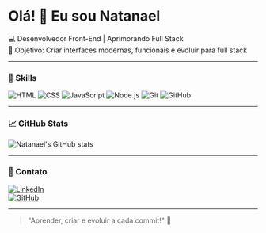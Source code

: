 
# Olá! 👋 Eu sou Natanael

💻 Desenvolvedor Front-End | Aprimorando Full Stack  
🎯 Objetivo: Criar interfaces modernas, funcionais e evoluir para full stack  

---

### 🔧 Skills
![HTML](https://img.shields.io/badge/HTML-E34F26?style=for-the-badge&logo=html5&logoColor=white)
![CSS](https://img.shields.io/badge/CSS-1572B6?style=for-the-badge&logo=css3&logoColor=white)
![JavaScript](https://img.shields.io/badge/JavaScript-F7DF1E?style=for-the-badge&logo=javascript&logoColor=black)
![Node.js](https://img.shields.io/badge/Node.js-339933?style=for-the-badge&logo=node.js&logoColor=white)
![Git](https://img.shields.io/badge/Git-F05032?style=for-the-badge&logo=git&logoColor=white)
![GitHub](https://img.shields.io/badge/GitHub-181717?style=for-the-badge&logo=github&logoColor=white)

---

### 📈 GitHub Stats
![Natanael's GitHub stats](https://github-readme-stats.vercel.app/api?username=Natanael-DevClub&show_icons=true&theme=radical)

---

### 💬 Contato
[![LinkedIn](https://img.shields.io/badge/LinkedIn-0077B5?style=for-the-badge&logo=linkedin&logoColor=white)](https://www.linkedin.com/in/natanael-brabo-5569b01b0/)  
[![GitHub](https://img.shields.io/badge/GitHub-181717?style=for-the-badge&logo=github&logoColor=white)](https://github.com/Natanael-DevClub)

---

> "Aprender, criar e evoluir a cada commit!" 🚀



